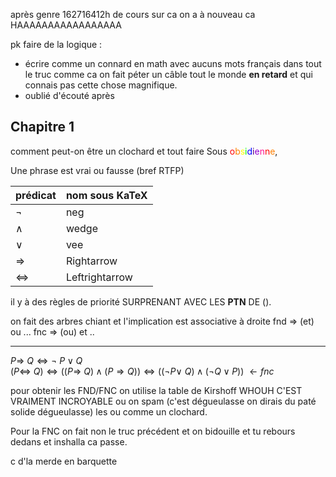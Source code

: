 après genre 162716412h de cours sur ca on a à nouveau ca HAAAAAAAAAAAAAAAAA

pk faire de la logique :
- écrire comme un connard en math avec aucuns mots français dans tout le truc comme ca on fait péter un câble tout le monde **en retard** et qui connais pas cette chose magnifique.   
- oublié d'écouté après

## Chapitre 1 
comment peut-on être un clochard et tout faire Sous <span style="color:#FF0000;">o</span><span style="color:#FF7F00;">b</span><span style="color:#FFFF00;">s</span><span style="color:#00FF00;">i</span><span style="color:#0000FF;">d</span><span style="color:#4B0082;">i</span><span style="color:#9400D3;">e</span><span style="color:#FF1493;">n</span><span style="color:#FF0000;">n</span><span style="color:#FF7F00;">e</span>,

Une phrase est vrai ou fausse (bref RTFP)

| prédicat          | nom sous KaTeX |
| ----------------- | -------------- |
| ¬                 | neg            |
| $\wedge$          | wedge          |
| $\vee$            | vee            |
| $\Rightarrow$     | Rightarrow     |
| $\Leftrightarrow$ | Leftrightarrow |
il y à des règles de priorité SURPRENANT AVEC LES **PTN** DE ().

on fait des arbres chiant et l'implication est associative à droite 
fnd => (et) ou ...
fnc => (ou) et ..

---
$P\Rightarrow\ Q \Leftrightarrow\neg\ P\vee Q$   
$(P \Leftrightarrow\ Q) \Leftrightarrow ((P \Rightarrow\ Q) \wedge (P \Rightarrow Q)) \Leftrightarrow ((\neg P\vee\ Q) \wedge (\neg Q \vee P))$ $\leftarrow fnc$ 

pour obtenir les FND/FNC on utilise la table de Kirshoff WHOUH C'EST VRAIMENT INCROYABLE ou on spam (c'est dégueulasse on dirais du paté solide dégueulasse) les ou comme un clochard.

Pour la FNC on fait non le truc précédent et on bidouille et tu rebours dedans et inshalla ca passe.

c d'la merde en barquette 

